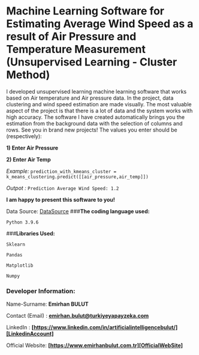# **Machine Learning Software for Estimating Average Wind Speed ​​as a result of Air Pressure and Temperature Measurement (Unsupervised Learning - Cluster Method)**
I developed unsupervised learning machine learning software that works based on Air temperature and Air pressure data. In the project, data clustering and wind speed estimation are made visually. The most valuable aspect of the project is that there is a lot of data and the system works with high accuracy. The software I have created automatically brings you the estimation from the background data with the selection of columns and rows. See you in brand new projects!
The values you enter should be (respectively):

**1) Enter Air Pressure**

**2) Enter Air Temp**


_Example:_ `prediction_with_kmeans_cluster = k_means_clustering.predict([[air_pressure,air_temp]])
`

_Outpot :_ `Prediction Average Wind Speed: 1.2`

**I am happy to present this software to you!**

Data Source: [DataSource]
###**The coding language used:**

`Python 3.9.6`

###**Libraries Used:**

`Sklearn`

`Pandas`

`Matplotlib`

`Numpy`

### **Developer Information:**

Name-Surname: **Emirhan BULUT**

Contact (Email) : **emirhan.bulut@turkiyeyapayzeka.com**

LinkedIn : **[https://www.linkedin.com/in/artificialintelligencebulut/][LinkedinAccount]**

[LinkedinAccount]: https://www.linkedin.com/in/artificialintelligencebulut/

Official Website: **[https://www.emirhanbulut.com.tr][OfficialWebSite]**

[OfficialWebSite]: https://www.emirhanbulut.com.tr

[DataSource]: https://www.kaggle.com
